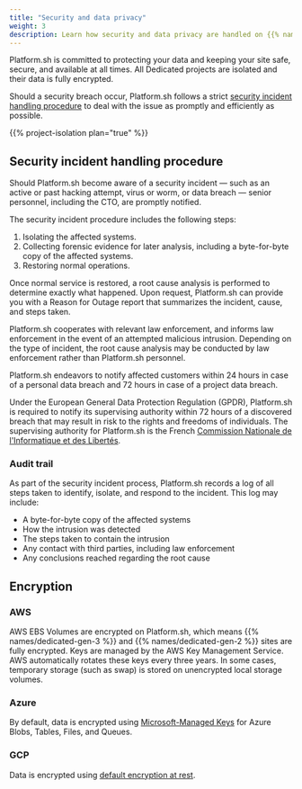 ```yaml
---
title: "Security and data privacy"
weight: 3
description: Learn how security and data privacy are handled on {{% names/dedicated-gen-3 %}} projects.
---
```


Platform.sh is committed to protecting your data and keeping your site safe, secure, and available at all times.
All Dedicated projects are isolated and their data is fully encrypted.

Should a security breach occur, Platform.sh follows a strict [security incident handling procedure](#security-incident-handling-procedure)
to deal with the issue as promptly and efficiently as possible.

{{% project-isolation plan="true" %}}

## Security incident handling procedure

Should Platform.sh become aware of a security incident &mdash; such as an active or past hacking attempt, virus or worm, or data breach &mdash;
senior personnel, including the CTO, are promptly notified.

The security incident procedure includes the following steps:

1. Isolating the affected systems.
2. Collecting forensic evidence for later analysis, including a byte-for-byte copy of the affected systems.
3. Restoring normal operations.

Once normal service is restored, a root cause analysis is performed to determine exactly what happened.
Upon request, Platform.sh can provide you with a Reason for Outage report that summarizes the incident, cause, and steps taken.

Platform.sh cooperates with relevant law enforcement,
and informs law enforcement in the event of an attempted malicious intrusion.
Depending on the type of incident, the root cause analysis may be conducted by law enforcement rather than Platform.sh personnel.

Platform.sh endeavors to notify affected customers within 24 hours in case of a personal data breach
and 72 hours in case of a project data breach.

<!-- vale Vale.Spelling = NO -->
<!-- Spelling off because of the French-->
Under the European General Data Protection Regulation (GPDR),
Platform.sh is required to notify its supervising authority within 72 hours of a discovered breach
that may result in risk to the rights and freedoms of individuals.
The supervising authority for Platform.sh is the French [Commission Nationale de l'Informatique et des Libertés](https://www.cnil.fr/).
<!-- vale Vale.Spelling = YES -->

### Audit trail

As part of the security incident process, Platform.sh records a log of all steps taken to identify,
isolate, and respond to the incident.
This log may include:

- A byte-for-byte copy of the affected systems
- How the intrusion was detected
- The steps taken to contain the intrusion
- Any contact with third parties, including law enforcement
- Any conclusions reached regarding the root cause

## Encryption

### AWS

AWS EBS Volumes are encrypted on Platform.sh,
which means {{% names/dedicated-gen-3 %}} and {{% names/dedicated-gen-2 %}} sites are fully encrypted.
Keys are managed by the AWS Key Management Service.
AWS automatically rotates these keys every three years.
In some cases, temporary storage (such as swap) is stored on unencrypted local storage volumes.

### Azure

By default, data is encrypted using [Microsoft-Managed Keys](https://learn.microsoft.com/en-us/compliance/assurance/assurance-encryption)
for Azure Blobs, Tables, Files, and Queues.

### GCP

Data is encrypted using [default encryption at rest](https://cloud.google.com/docs/security/encryption/default-encryption?hl=en).